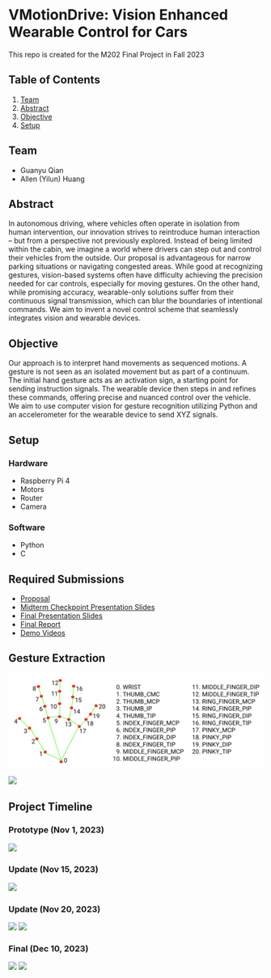 # VMotionDrive: Vision Enhanced Wearable Control for Cars

This repo is created for the M202 Final Project in Fall 2023

## Table of Contents

1. [Team](#team)
2. [Abstract](#abstract)
3. [Objective](#objective)
4. [Setup](#setup)



## Team

* Guanyu Qian
* Allen (Yilun) Huang

## Abstract

In autonomous driving, where vehicles often operate in isolation from human intervention, our innovation strives to reintroduce human interaction – but from a perspective not previously explored. Instead of being limited within the cabin, we imagine a world where drivers can step out and control their vehicles from the outside. Our proposal is advantageous for narrow parking situations or navigating congested areas. 
While good at recognizing gestures, vision-based systems often have difficulty achieving the precision needed for car controls, especially for moving gestures. On the other hand, while promising accuracy, wearable-only solutions suffer from their continuous signal transmission, which can blur the boundaries of intentional commands. We aim to invent a novel control scheme that seamlessly integrates vision and wearable devices.

## Objective

Our approach is to interpret hand movements as sequenced motions. A gesture is not seen as an isolated movement but as part of a continuum. The initial hand gesture acts as an activation sign, a starting point for sending instruction signals. The wearable device then steps in and refines these commands, offering precise and nuanced control over the vehicle.\
We aim to use computer vision for gesture recognition utilizing Python and an accelerometer for the wearable device to send XYZ signals.


## Setup

### Hardware 

* Raspberry Pi 4
* Motors
* Router
* Camera

### Software

* Python
* C

## Required Submissions

- [Proposal](https://github.com/QGY511/VMotionDrive-Vision-Enhanced-Wearable-Control-for-Cars/blob/main/docs/proposal.md)
- [Midterm Checkpoint Presentation Slides](https://docs.google.com/presentation/d/1pWHNaR9iEYGdNeJO3ODqu5yN1HMn7bvlZhVNw9ZQYS4/edit?usp=sharing)
- [Final Presentation Slides](https://docs.google.com/presentation/d/13GRcztlCDkTzBT6fXpTf-_WH6NwUOQoknaz7muQz_2A/edit?usp=sharing)
- [Final Report](https://github.com/QGY511/VMotionDrive-Vision-Enhanced-Wearable-Control-for-Cars/blob/main/docs/report.md)
- [Demo Videos](https://youtu.be/3k7qivbMPUk)


## Gesture Extraction
![](images/gesture_demo.png)

![](images/hand_direction.png)


## Project Timeline

### Prototype (Nov 1, 2023)
![](images/prototype.png)

### Update (Nov 15, 2023)
![](images/1115_update.png)

### Update (Nov 20, 2023)
![](images/wearable.png)
![](images/wearable2.png)

### Final (Dec 10, 2023)
![](images/final_car.png)
![](images/testing.png)
